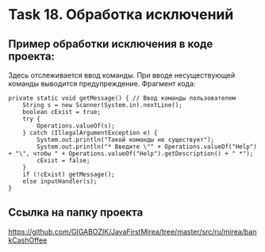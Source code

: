 # Task 18. Обработка исключений
## Пример обработки исключения в коде проекта:
Здесь отслеживается ввод команды.
При вводе несуществующей команды выводится предупреждение.
Фрагмент кода:

    private static void getMessage() { // Ввод команды пользователем
        String s = new Scanner(System.in).nextLine();
        boolean cExist = true;
        try {
            Operations.valueOf(s);
        } catch (IllegalArgumentException e) {
            System.out.println("Такой команды не существует");
            System.out.println("* Введите \"" + Operations.valueOf("Help") + "\", чтобы " + Operations.valueOf("Help").getDescription() + " *");
            cExist = false;
        }
        if (!cExist) getMessage();
        else inputHandler(s);
    }

## Ссылка на папку проекта
https://github.com/GIGABOZIK/JavaFirstMirea/tree/master/src/ru/mirea/bankCashOffee
